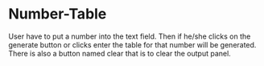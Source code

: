 # Number-Table
User have to put a number into the text field. Then if he/she clicks on the generate button or clicks enter the table for that number will be generated. There is also a button named clear that is to clear the output panel.
